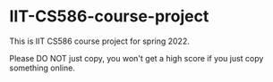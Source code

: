 # IIT-CS586-course-project
This is IIT CS586 course project for spring 2022.

Please DO NOT just copy, you won't get a high score if you just copy something online. 
